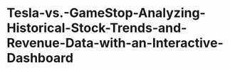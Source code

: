 # Tesla-vs.-GameStop-Analyzing-Historical-Stock-Trends-and-Revenue-Data-with-an-Interactive-Dashboard